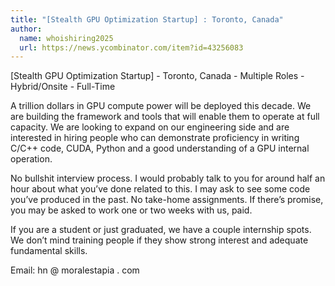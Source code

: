 ```yaml
---
title: "[Stealth GPU Optimization Startup] : Toronto, Canada"
author:
  name: whoishiring2025
  url: https://news.ycombinator.com/item?id=43256083
---
```

[Stealth GPU Optimization Startup] - Toronto, Canada - Multiple Roles - Hybrid&#x2F;Onsite - Full-Time

A trillion dollars in GPU compute power will be deployed this decade. We are building the framework and tools that will enable them to operate at full capacity. We are looking to expand on our engineering side and are interested in hiring people who can demonstrate proficiency in writing C&#x2F;C++ code, CUDA, Python and a good understanding of a GPU internal operation.

No bullshit interview process. I would probably talk to you for around half an hour about what you’ve done related to this. I may ask to see some code you’ve produced in the past. No take-home assignments. If there’s promise, you may be asked to work one or two weeks with us, paid.

If you are a student or just graduated, we have a couple internship spots. We don’t mind training people if they show strong interest and adequate fundamental skills.

Email: hn @ moralestapia . com
<JobApplication />
